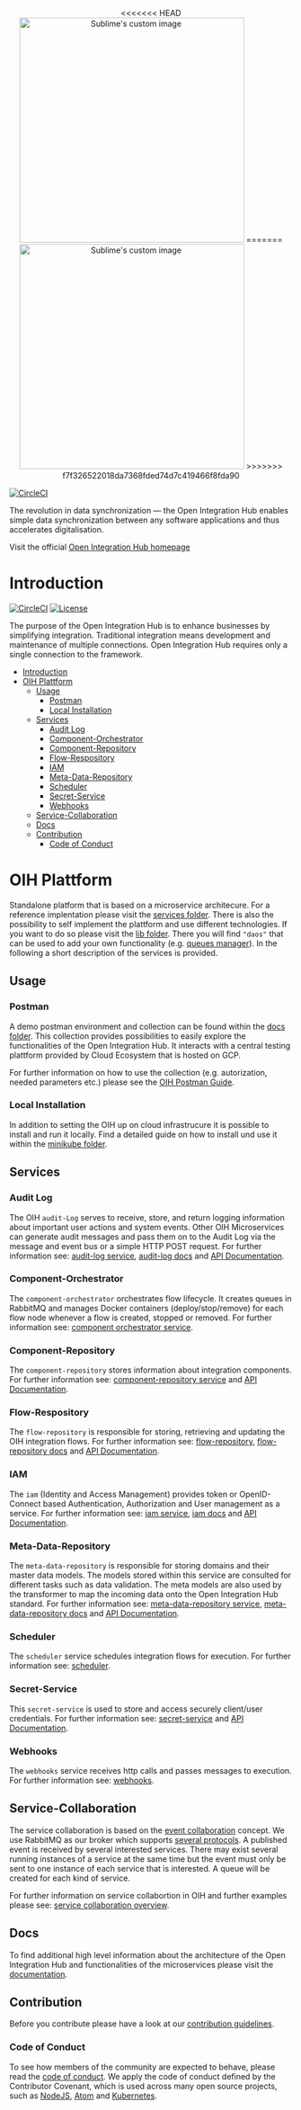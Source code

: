 <p align="center">
<<<<<<< HEAD
  <img src="https://github.com/openintegrationhub/openintegrationhub/blob/deployOnNewNamespace/Assets/medium-oih-einzeilig-zentriert.jpg" alt="Sublime's custom image" width="400"/>
=======
  <img src="https://github.com/openintegrationhub/openintegrationhub/blob/master/Assets/medium-oih-einzeilig-zentriert.jpg" alt="Sublime's custom image" width="400"/>
>>>>>>> f7f326522018da7368fded74d7c419466f8fda90
</p>

[![CircleCI](https://circleci.com/gh/openintegrationhub/openintegrationhub/tree/master.svg?style=svg)](https://circleci.com/gh/openintegrationhub/openintegrationhub/tree/master)

The revolution in data synchronization — the Open Integration Hub enables simple data synchronization between any software applications and thus accelerates digitalisation.

Visit the official [Open Integration Hub homepage](https://www.openintegrationhub.org/)

# Introduction

[![CircleCI](https://circleci.com/gh/openintegrationhub/openintegrationhub/tree/master.svg?style=svg)](https://circleci.com/gh/openintegrationhub/openintegrationhub/tree/master)
[![License](https://img.shields.io/badge/License-Apache%202.0-yellow.svg)](LICENSE)

The purpose of the Open Integration Hub is to enhance businesses by simplifying integration. Traditional integration means development and maintenance of multiple connections.
Open Integration Hub requires only a single connection to the framework.

- [Introduction](#introduction)
- [OIH Plattform](#oih-plattform)
  - [Usage](#usage)
    - [Postman](#postman)
    - [Local Installation](#local-installation)
  - [Services](#services)
    - [Audit Log](#audit-log)
    - [Component-Orchestrator](#component-orchestrator)
    - [Component-Repository](#component-repository)
    - [Flow-Respository](#flow-respository)
    - [IAM](#iam)
    - [Meta-Data-Repository](#meta-data-repository)
    - [Scheduler](#scheduler)
    - [Secret-Service](#secret-service)
    - [Webhooks](#webhooks)
  - [Service-Collaboration](#service-collaboration)
  - [Docs](#docs)
  - [Contribution](#contribution)
    - [Code of Conduct](#code-of-conduct)

# OIH Plattform
Standalone platform that is based on a microservice architecure. For a reference implentation please visit the [services folder](services). There is also the possibility to self implement the plattform and use different technologies. If you want to do so please visit the [lib folder](lib). There you will find `"daos"` that can be used to add your own functionality (e.g. [queues manager](https://github.com/openintegrationhub/openintegrationhub/blob/master/lib/component-orchestrator/src/QueuesManager.js#L2)). In the following a short description of the services is provided. 

## Usage

### Postman

A demo postman environment and collection can be found within the [docs folder](docs). This collection provides possibilities to easily explore the functionalities of the Open Integration Hub. It interacts with a central testing plattform provided by Cloud Ecosystem that is hosted on GCP.

For further information on how to use the collection (e.g. autorization, needed parameters etc.) please see the [OIH Postman Guide](docs/oihPostmanGuide.md).

### Local Installation

In addition to setting the OIH up on cloud infrastrucure it is possible to install and run it locally. Find a detailed guide on how to install und use it within the [minikube folder](minikube).

## Services

### Audit Log

The OIH `audit-Log` serves to receive, store, and return logging information about important user actions and system events. Other OIH Microservices can generate audit messages and pass them on to the Audit Log via the message and event bus or a simple HTTP POST request. For further information see: [audit-log service](services/audit-log), [audit-log docs](docs/services/AuditLog) and [API Documentation](http://auditlog.openintegrationhub.com/api-docs/).

### Component-Orchestrator

The `component-orchestrator` orchestrates flow lifecycle. It creates queues in RabbitMQ and manages Docker containers (deploy/stop/remove) for each flow node whenever a flow is created, stopped or removed.
For further information see: [component orchestrator service](services/component-orchestrator).

### Component-Repository

The `component-repository` stores information about integration components.  For further information see: [component-repository service](https://github.com/openintegrationhub/openintegrationhub/tree/master/services/component-repository) and [API Documentation](http://component-repository.openintegrationhub.com/api-docs/).

### Flow-Respository

The `flow-repository` is responsible for storing, retrieving and updating the OIH integration flows. 
For further information see: [flow-repository](services/integration-content-repository), [flow-repository docs](docs/services/FlowRepository.md) and [API Documentation](http://flow-repository.openintegrationhub.com/api-docs/).

### IAM

The `iam` (Identity and Access Management) provides token or OpenID-Connect based Authentication, Authorization and User management as a service.
For further information see: [iam service](services/iam), [iam docs](docs/services/IAM) and [API Documentation](http://iam.openintegrationhub.com/api-docs/).

### Meta-Data-Repository

The `meta-data-repository` is responsible for storing domains and their master data models. The models stored within this service are consulted for different tasks such as data validation. The meta models are also used by the transformer to map the incoming data onto the Open Integration Hub standard. For further information see: [meta-data-repository service](services/meta-data-repository), [meta-data-repository docs](docs/services/MetaDataRepository.md) and [API Documentation](http://metadata.openintegrationhub.com/api-docs/).

### Scheduler

The `scheduler` service schedules integration flows for execution. For further information see: [scheduler](services/scheduler).

### Secret-Service

This `secret-service` is used to store and access securely client/user credentials. For further information see: [secret-service](services/secret-service) and [API Documentation](http://skm.openintegrationhub.com/api-docs/).

### Webhooks

The `webhooks` service receives http calls and passes messages to execution. For further information see: [webhooks](services/communication-router).

## Service-Collaboration

The service collaboration is based on the [event collaboration](https://martinfowler.com/eaaDev/EventCollaboration.html) concept. We use RabbitMQ as our broker which supports [several protocols](https://www.rabbitmq.com/protocols.html).
A published event is received by several interested services. There may exist several running instances of a service at the same time but the event must only be sent to one instance of each service that is interested. A queue will be created for each kind of service.

For further information on service collabortion in OIH and further examples please see: [service collaboration overview](docs/ServiceCollaborationOverview.md).

## Docs

To find additional high level information about the architecture of the Open Integration Hub and functionalities of the microservices please visit the [documentation](docs).

## Contribution

Before you contribute please have a look at our [contribution guidelines](CONTRIBUTING.md).

### Code of Conduct

To see how members of the community are expected to behave, please read the [code of conduct](CODE_OF_CONDUCT.md). We apply the code of conduct defined by the Contributor Covenant, which is used across many open source projects, such as [NodeJS](https://github.com/nodejs/node), [Atom](https://github.com/atom/atom) and [Kubernetes](https://github.com/kubernetes/kubernetes).
